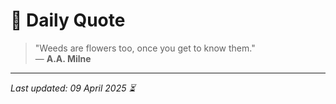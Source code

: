 # 📜 Daily Quote

> "Weeds are flowers too, once you get to know them."  
> — **A.A. Milne**

---

_Last updated: 09 April 2025 ⏳_
